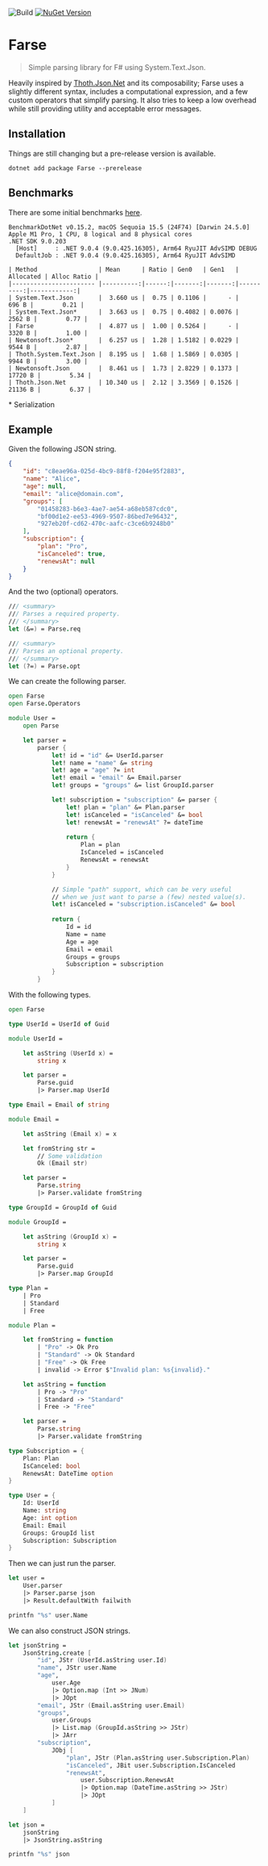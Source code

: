 ![Build](https://github.com/tommililja/Farse/actions/workflows/dotnet.yml/badge.svg)
[![NuGet Version](https://img.shields.io/nuget/v/Farse.svg)](https://www.nuget.org/packages/Farse)

# Farse

>Simple parsing library for F# using System.Text.Json.

Heavily inspired by [Thoth.Json.Net](https://github.com/thoth-org/Thoth.Json.Net) and its composability; Farse uses a slightly different syntax, includes a computational expression, and a few custom operators that simplify parsing. It also tries to keep a low overhead while still providing utility and acceptable error messages.

## Installation

Things are still changing but a pre-release version is available.

```shell
dotnet add package Farse --prerelease
```

## Benchmarks

There are some initial benchmarks [here](https://github.com/tommililja/Farse/blob/main/src/Farse.Benchmarks/Benchmarks.fs).

```shell
BenchmarkDotNet v0.15.2, macOS Sequoia 15.5 (24F74) [Darwin 24.5.0]
Apple M1 Pro, 1 CPU, 8 logical and 8 physical cores
.NET SDK 9.0.203
  [Host]     : .NET 9.0.4 (9.0.425.16305), Arm64 RyuJIT AdvSIMD DEBUG
  DefaultJob : .NET 9.0.4 (9.0.425.16305), Arm64 RyuJIT AdvSIMD
```

```shell
| Method                 | Mean      | Ratio | Gen0   | Gen1   | Allocated | Alloc Ratio |
|----------------------- |----------:|------:|-------:|-------:|----------:|------------:|
| System.Text.Json       |  3.660 us |  0.75 | 0.1106 |      - |     696 B |        0.21 |
| System.Text.Json*      |  3.663 us |  0.75 | 0.4082 | 0.0076 |    2562 B |        0.77 |
| Farse                  |  4.877 us |  1.00 | 0.5264 |      - |    3320 B |        1.00 |
| Newtonsoft.Json*       |  6.257 us |  1.28 | 1.5182 | 0.0229 |    9544 B |        2.87 |
| Thoth.System.Text.Json |  8.195 us |  1.68 | 1.5869 | 0.0305 |    9944 B |        3.00 |
| Newtonsoft.Json        |  8.461 us |  1.73 | 2.8229 | 0.1373 |   17720 B |        5.34 |
| Thoth.Json.Net         | 10.340 us |  2.12 | 3.3569 | 0.1526 |   21136 B |        6.37 |
```

\* Serialization

## Example

Given the following JSON string.

```json
{
    "id": "c8eae96a-025d-4bc9-88f8-f204e95f2883",
    "name": "Alice",
    "age": null,
    "email": "alice@domain.com",
    "groups": [
        "01458283-b6e3-4ae7-ae54-a68eb587cdc0",
        "bf00d1e2-ee53-4969-9507-86bed7e96432",
        "927eb20f-cd62-470c-aafc-c3ce6b9248b0"
    ],
    "subscription": {
        "plan": "Pro",
        "isCanceled": true,
        "renewsAt": null
    }
}
```

And the two (optional) operators.

```fsharp
/// <summary>
/// Parses a required property.
/// </summary>
let (&=) = Parse.req

/// <summary>
/// Parses an optional property.
/// </summary>
let (?=) = Parse.opt
```

We can create the following parser.

```fsharp
open Farse
open Farse.Operators

module User =
    open Parse

    let parser =
        parser {
            let! id = "id" &= UserId.parser
            let! name = "name" &= string
            let! age = "age" ?= int
            let! email = "email" &= Email.parser
            let! groups = "groups" &= list GroupId.parser

            let! subscription = "subscription" &= parser {
                let! plan = "plan" &= Plan.parser
                let! isCanceled = "isCanceled" &= bool
                let! renewsAt = "renewsAt" ?= dateTime
    
                return {
                    Plan = plan
                    IsCanceled = isCanceled
                    RenewsAt = renewsAt
                }
            }

            // Simple "path" support, which can be very useful
            // when we just want to parse a (few) nested value(s).
            let! isCanceled = "subscription.isCanceled" &= bool
      
            return {
                Id = id
                Name = name
                Age = age
                Email = email
                Groups = groups
                Subscription = subscription
            }
        }
```

With the following types.

```fsharp
open Farse

type UserId = UserId of Guid

module UserId =

    let asString (UserId x) =
        string x

    let parser =
        Parse.guid
        |> Parser.map UserId

type Email = Email of string

module Email =

    let asString (Email x) = x

    let fromString str =
        // Some validation
        Ok (Email str)

    let parser =
        Parse.string
        |> Parser.validate fromString

type GroupId = GroupId of Guid

module GroupId =

    let asString (GroupId x) =
        string x

    let parser =
        Parse.guid
        |> Parser.map GroupId

type Plan =
    | Pro
    | Standard
    | Free

module Plan =

    let fromString = function
        | "Pro" -> Ok Pro
        | "Standard" -> Ok Standard
        | "Free" -> Ok Free
        | invalid -> Error $"Invalid plan: %s{invalid}."

    let asString = function
        | Pro -> "Pro"
        | Standard -> "Standard"
        | Free -> "Free"

    let parser =
        Parse.string
        |> Parser.validate fromString

type Subscription = {
    Plan: Plan
    IsCanceled: bool
    RenewsAt: DateTime option
}

type User = {
    Id: UserId
    Name: string
    Age: int option
    Email: Email
    Groups: GroupId list
    Subscription: Subscription
}
```

Then we can just run the parser.

```fsharp
let user =
    User.parser
    |> Parser.parse json
    |> Result.defaultWith failwith

printfn "%s" user.Name
```

We can also construct JSON strings.

```fsharp
let jsonString =
    JsonString.create [
        "id", JStr (UserId.asString user.Id)
        "name", JStr user.Name
        "age",
            user.Age
            |> Option.map (Int >> JNum)
            |> JOpt
        "email", JStr (Email.asString user.Email)
        "groups",
            user.Groups
            |> List.map (GroupId.asString >> JStr)
            |> JArr
        "subscription",
            JObj [
                "plan", JStr (Plan.asString user.Subscription.Plan)
                "isCanceled", JBit user.Subscription.IsCanceled
                "renewsAt",
                    user.Subscription.RenewsAt
                    |> Option.map (DateTime.asString >> JStr)
                    |> JOpt
            ]
    ]

let json =
    jsonString
    |> JsonString.asString

printfn "%s" json
```
